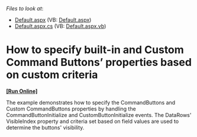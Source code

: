 <!-- default file list -->
*Files to look at*:

* [Default.aspx](./CS/WebSite/Default.aspx) (VB: [Default.aspx](./VB/WebSite/Default.aspx))
* [Default.aspx.cs](./CS/WebSite/Default.aspx.cs) (VB: [Default.aspx.vb](./VB/WebSite/Default.aspx.vb))
<!-- default file list end -->
# How to specify built-in and Custom Command Buttons’ properties based on custom criteria
<!-- run online -->
**[[Run Online]](https://codecentral.devexpress.com/e3028/)**
<!-- run online end -->


<p>The example demonstrates how to specify the CommandButtons and Custom CommandButtons properties by handling the CommandButtonInitialize and CustomButtonInitialize events. The DataRows' VisibleIndex property and criteria set based on field values are used to determine the buttons' visibility.</p>

<br/>


